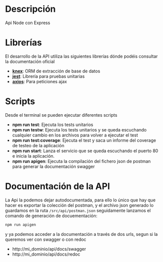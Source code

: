 # Descripción

Api Node con Express

# Librerías

El desarrollo de la API utiliza las siguientes librerías dónde podéis consultar la documentación oficial

- **[knex](http://knexjs.org/)**: ORM de extracción de base de datos
- **[jest](https://jestjs.io/es-ES/)**: Librería para pruebas unitarias
- **[axios](https://axios-http.com/docs/intro)**: Para peticiones ajax

# Scripts

Desde el terminal se pueden ejecutar diferentes scripts

- **npm run test**: Ejecuta los tests unitarios
- **npm run testw**: Ejecuta los tests unitarios y se queda escuchando cualquier cambio en los archivos para volver a ejecutar el test
- **npm run test:coverage**: Ejecuta el test y saca un informe del coverage de testeo de la aplicación
- **npm run start**: Lanza el servicio que se queda escuchando el puerto 80 e inicia la aplicación.
- **npm run apigen**: Ejecuta la compilación del fichero json de postman para generar la documentación swagger

# Documentación de la API

La Api la podemos dejar autodocumentada, para ello lo único que hay que hacer es exportar la colección del postman, y el archivo json
generado lo guardamos en la ruta `/src/api/postman.json` seguidamente lanzamos el comando de generación de docuementación:

```bash
npm run apigen
```

y ya podemos acceder a la documentación a través de dos urls, segun si la queremos ver con swagger o con redoc

- http://mi_dominio/api/docs/swagger
- http://mi_dominio/api/docs/redoc
